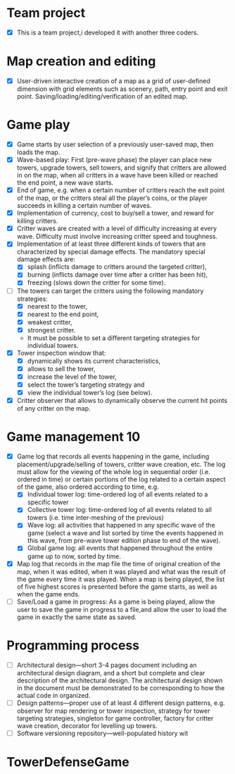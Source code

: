 # Team project
- [x]  This is a team project,i developed it with another three coders.

# Map creation and editing
- [x]  User-driven interactive creation of a map as a grid of user-defined dimension with grid elements such as scenery, path, entry point and exit point. Saving/loading/editing/verification of an edited map.

# Game play
- [x] Game starts by user selection of a previously user-saved map, then loads the map. 
- [x] Wave-based play: First (pre-wave phase) the player can place new towers, upgrade towers, sell towers, and signify that critters are allowed in on the map, when all critters in a wave have been killed or reached the end point, a new wave starts.
- [x] End of game, e.g. when a certain number of critters reach the exit point of the map, or the critters steal all the player’s coins, or the player succeeds in killing a certain number of waves. 
- [x] Implementation of currency, cost to buy/sell a tower, and reward for killing critters.
- [x] Critter waves are created with a level of difficulty increasing at every wave. Difficulty must involve increasing critter speed and toughness.
- [x] Implementation of at least three different kinds of towers that are characterized by special damage effects. The mandatory special damage effects are: 
	- [x] splash (inflicts damage to critters around the targeted critter), 
	- [x] burning (inflicts damage over time after a critter has been hit), 
	- [x] freezing (slows down the critter for some time).
- [ ] The towers can target the critters using the following mandatory strategies: 
	- [x] nearest to the tower, 
	- [x] nearest to the end point, 
	- [x] weakest critter, 
	- [x] strongest critter. 
	- It must be possible to set a different targeting strategies for individual towers.
- [x] Tower inspection window that: 
	- [x] dynamically shows its current characteristics, 
	- [x] allows to sell the tower, 
	- [x] increase the level of the tower, 
	- [x] select the tower’s targeting strategy and 
	- [x] view the individual tower’s log (see below).
- [x] Critter observer that allows to dynamically observe the current hit points of any critter on the map.

# Game management 10
- [x] Game log that records all events happening in the game, including placement/upgrade/selling of towers, critter wave creation, etc. The log must allow for the viewing of the whole log in sequential order (i.e. ordered in time) or certain portions of the log related to a certain aspect of the game, also ordered according to time, e.g.
	- [x]  Individual tower log: time-ordered log of all events related to a specific tower
	- [x]  Collective tower log: time-ordered log of all events related to all towers (i.e. time inter-meshing of the previous)
	- [x]  Wave log: all activities that happened in any specific wave of the game (select a wave and list sorted by time the events happened in this wave, from pre-wave tower edition phase to end of the wave).
	- [x]  Global game log: all events that happened throughout the entire game up to now, sorted by time.
- [x] Map log that records in the map file the time of original creation of the map, when it was edited, when it was played and what was the result of the game every time it was played. When a map is being played, the list of five highest scores is presented before the game starts, as well as when the game ends.
- [ ] Save/Load a game in progress: As a game is being played, allow the user to save the game in progress to a file,and allow the user to load the game in exactly the same state as saved.

# Programming process
- [ ] Architectural design—short 3-4 pages document including an architectural design diagram, and a short but complete and clear description of the architectural design. The architectural design shown in the document must be demonstrated to be corresponding to how the actual code in organized.
- [ ] Design patterns—proper use of at least 4 different design patterns, e.g. observer for map rendering or tower inspection, strategy for tower targeting strategies, singleton for game controller, factory for critter wave creation, decorator for levelling up towers.
- [ ] Software versioning repository—well-populated history wit
# TowerDefenseGame
